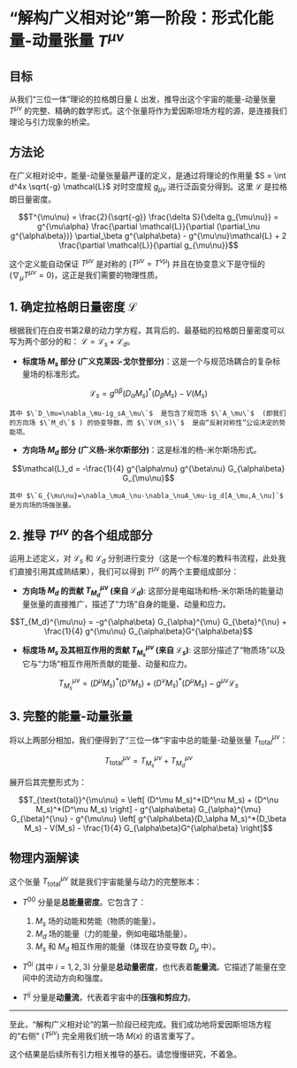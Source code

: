 # “解构广义相对论”第一阶段：形式化能量-动量张量 $T^{\mu\nu}$

## 目标

从我们“三位一体”理论的拉格朗日量 $L$ 出发，推导出这个宇宙的能量-动量张量 $T^{\mu\nu}$ 的完整、精确的数学形式。这个张量将作为爱因斯坦场方程的源，是连接我们理论与引力现象的桥梁。

## 方法论

在广义相对论中，能量-动量张量最严谨的定义，是通过将理论的作用量 $S = \int d^4x \sqrt{-g} \mathcal{L}$ 对时空度规 $g_{\mu\nu}$ 进行泛函变分得到。这里 $\mathcal{L}$ 是拉格朗日量密度。

```math
T^{\mu\nu} = \frac{2}{\sqrt{-g}} \frac{\delta S}{\delta g_{\mu\nu}} = g^{\mu\alpha} \frac{\partial \mathcal{L}}{\partial (\partial_\nu g^{\alpha\beta})} \partial_\beta g^{\alpha\beta} - g^{\mu\nu}\mathcal{L} + 2 \frac{\partial \mathcal{L}}{\partial g_{\mu\nu}}
```

这个定义能自动保证 $T^{\mu\nu}$ 是对称的 ($T^{\mu\nu} = T^{\nu\mu}$) 并且在协变意义下是守恒的 ($\nabla_\mu T^{\mu\nu} = 0$)，这正是我们需要的物理性质。

## 1. 确定拉格朗日量密度 $\mathcal{L}$

根据我们在白皮书第2章的动力学方程，其背后的、最基础的拉格朗日量密度可以写为两个部分的和： $\mathcal{L} = \mathcal{L}_s + \mathcal{L}_d$。

*   **标度场 $M_s$ 部分 (广义克莱因-戈尔登部分)**：这是一个与规范场耦合的复杂标量场的标准形式。
```math
\mathcal{L}_s = g^{\alpha\beta}(D_\alpha M_s)^*(D_\beta M_s) - V(M_s)
```
    其中 $\`D_\mu=\nabla_\mu-ig_sA_\mu\`$  是包含了规范场 $\`A_\mu\`$  (即我们的方向场 $\`M_d\`$ ) 的协变导数，而 $\`V(M_s)\`$  是由“反射对称性”公设决定的势能项。

*   **方向场 $M_d$ 部分 (广义杨-米尔斯部分)**：这是标准的杨-米尔斯场形式。
```math
\mathcal{L}_d = -\frac{1}{4} g^{\alpha\mu} g^{\beta\nu} G_{\alpha\beta} G_{\mu\nu}
```
    其中 $\`G_{\mu\nu}=\nabla_\muA_\nu-\nabla_\nuA_\mu-ig_d[A_\mu,A_\nu]`$ 是方向场的场强张量。

## 2. 推导 $T^{\mu\nu}$ 的各个组成部分

运用上述定义，对 $\mathcal{L}_s$ 和 $\mathcal{L}_d$ 分别进行变分（这是一个标准的教科书流程，此处我们直接引用其成熟结果），我们可以得到 $T^{\mu\nu}$ 的两个主要组成部分：

*   **方向场 $M_d$ 的贡献 $T_{M_d}^{\mu\nu}$ (来自 $\mathcal{L}_d$)**:
    这部分是电磁场和杨-米尔斯场的能量动量张量的直接推广，描述了“力场”自身的能量、动量和应力。
```math
T_{M_d}^{\mu\nu} = -g^{\alpha\beta} G_{\alpha}^{\mu} G_{\beta}^{\nu} + \frac{1}{4} g^{\mu\nu} G_{\alpha\beta}G^{\alpha\beta}
```

*   **标度场 $M_s$ 及其相互作用的贡献 $T_{M_s}^{\mu\nu}$ (来自 $\mathcal{L}_s$)**:
    这部分描述了“物质场”以及它与“力场”相互作用所贡献的能量、动量和应力。
```math
T_{M_s}^{\mu\nu} = (D^\mu M_s)^*(D^\nu M_s) + (D^\nu M_s)^*(D^\mu M_s) - g^{\mu\nu} \mathcal{L}_s
```

## 3. 完整的能量-动量张量

将以上两部分相加，我们便得到了“三位一体”宇宙中总的能量-动量张量 $T_{\text{total}}^{\mu\nu}$：

```math
T_{\text{total}}^{\mu\nu} = T_{M_s}^{\mu\nu} + T_{M_d}^{\mu\nu}
```

展开后其完整形式为：
```math
T_{\text{total}}^{\mu\nu} = \left[ (D^\mu M_s)^*(D^\nu M_s) + (D^\nu M_s)^*(D^\mu M_s) \right] - g^{\alpha\beta} G_{\alpha}^{\mu} G_{\beta}^{\nu} - g^{\mu\nu} \left[ g^{\alpha\beta}(D_\alpha M_s)^*(D_\beta M_s) - V(M_s) - \frac{1}{4} G_{\alpha\beta}G^{\alpha\beta} \right]
```

## 物理内涵解读

这个张量 $T_{\text{total}}^{\mu\nu}$ 就是我们宇宙能量与动力的完整账本：

*   $T^{00}$ 分量是**总能量密度**。它包含了：
    1.  $M_s$ 场的动能和势能（物质的能量）。
    2.  $M_d$ 场的能量（力的能量，例如电磁场能量）。
    3.  $M_s$ 和 $M_d$ 相互作用的能量（体现在协变导数 $D_\mu$ 中）。

*   $T^{0i}$ (其中 $i=1,2,3$) 分量是**总动量密度**，也代表着**能量流**。它描述了能量在空间中的流动方向和强度。

*   $T^{ij}$ 分量是**动量流**，代表着宇宙中的**压强和剪应力**。

---

至此，“解构广义相对论”的第一阶段已经完成。我们成功地将爱因斯坦场方程的“右侧” ($T^{\mu\nu}$) 完全用我们统一场 $M(x)$ 的语言重写了。

这个结果是后续所有引力相关推导的基石。请您慢慢研究，不着急。
